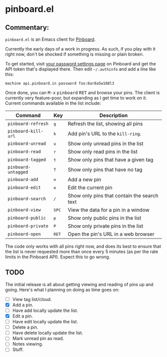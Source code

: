 # pinboard.el

## Commentary:

`pinboard.el` is an Emacs client for [Pinboard](https://pinboard.in/).

Currently the early days of a work in progress. As such, if you play with it
right now, don't be shocked if something is missing or plain broken.

To get started, visit [your password settings
page](https://pinboard.in/settings/password) on Pinboard and get the API
token that's displayed there. Then edit `~/.authinfo` and add a line like
this:

```
machine api.pinboard.in password foo:8ar8a5w188l3
```

Once done, you can <kbd>M-x</kbd> <kbd>pinboard</kbd> <kbd>RET</kbd> and
browse your pins. The client is currently very feature-poor, but expanding
as I get time to work on it. Current commands available in the list include:

| Command             | Key            | Description                                 |
|---------------------|----------------|---------------------------------------------|
| `pinboard-refresh`  | <kbd>g</kbd>   | Refresh the list, showing all pins          |
| `pinboard-kill-url` | <kbd>k</kbd>   | Add pin's URL to the `kill-ring`.           |
| `pinboard-unread`   | <kbd>u</kbd>   | Show only unread pins in the list           |
| `pinboard-read`     | <kbd>r</kbd>   | Show only read pins in the list             |
| `pinboard-tagged`   | <kbd>t</kbd>   | Show only pins that have a given tag        |
| `pinboard-untagged` | <kbd>T</kbd>   | Show only pins that have no tag             |
| `pinboard-add`      | <kbd>n</kbd>   | Add a new pin                               |
| `pinboard-edit`     | <kbd>e</kbd>   | Edit the current pin                        |
| `pinboard-search`   | <kbd>/</kbd>   | Show only pins that contain the search text |
| `pinboard-view`     | <kbd>SPC</kbd> | View the data for a pin in a window         |
| `pinboard-public`   | <kbd>p</kbd>   | Show only public pins in the list           |
| `pinboard-private`  | <kbd>P</kbd>   | Show only private pins in the list          |
| `pinboard-open`     | <kbd>RET</kbd> | Open the pin's URL in a web browser         |

The code only works with all pins right now, and does its best to ensure
that the list is never requested more than once every 5 minutes (as per the
rate limits in the Pinboard API). Expect this to go wrong.

## TODO

The initial release is all about getting viewing and reading of pins up and
going. Here's what I planning on doing as time goes on:

- [ ] View tag list/cloud.
- [X] Add a pin.
- [ ] Have add locally update the list.
- [X] Edit a pin.
- [ ] Have edit locally update the list.
- [ ] Delete a pin.
- [ ] Have delete locally update the list.
- [ ] Mark unread pin as read.
- [ ] Notes viewing.
- [ ] Stuff.

[//]: # (README.md ends here)
